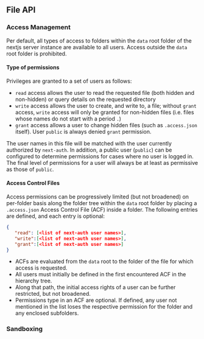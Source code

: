 ## File API

### Access Management
Per default, all types of access to folders within the `data` root folder of the nextjs server instance are available to all users.
Access outside the `data` root folder is prohibited.

#### Type of permissions
Privileges are granted to a set of users as follows:
- `read` access allows the user to read the requested file (both hidden and non-hidden) or query details on the requested directory
- `write` access allows the user to create, and write to, a file; without `grant` access, `write` access will only be granted for 
non-hidden files (i.e. files whose names do not start with a period `.`)
- `grant` access allows a user to change hidden files (such as `.access.json` itself). User `public` is always denied `grant` permission.

The user names in this file will be matched with the user currently authorized by `next-auth`.
In addition, a public user (`public`) can be configured to determine permissions for cases where no user is logged in. The final level of permissions for a user will always be at least as permissive as those of `public`.

#### Access Control Files
Access permissions can be progressively limited (but not broadened) on per-folder basis along the folder tree within the `data` root folder by placing a `.access.json` Access Control File (ACF) inside a folder. The following entries are defined, and each entry is optional:
```json
{
   "read": [<list of next-auth user names>],
   "write":[<list of next-auth user names>],
   "grant":[<list of next-auth user names>]
}
```

- ACFs are evaluated from the `data` root to the folder of the file for which access is requested.
- All users must initially be defined in the first encountered ACF in the hierarchy tree.
- Along that path, the initial access rights of a user can be further restricted, but not broadened.
- Permissions type in an ACF are optional. If defined, any user not mentioned in the list loses the respective permission for the folder and any enclosed subfolders.

### Sandboxing